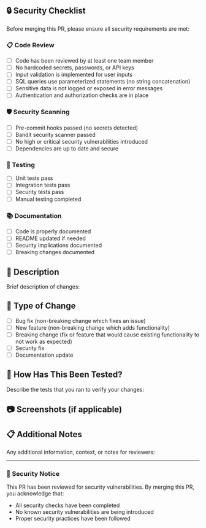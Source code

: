 ## 🔒 Security Checklist

Before merging this PR, please ensure all security requirements are met:

### 📋 Code Review
- [ ] Code has been reviewed by at least one team member
- [ ] No hardcoded secrets, passwords, or API keys
- [ ] Input validation is implemented for user inputs
- [ ] SQL queries use parameterized statements (no string concatenation)
- [ ] Sensitive data is not logged or exposed in error messages
- [ ] Authentication and authorization checks are in place

### 🛡️ Security Scanning
- [ ] Pre-commit hooks passed (no secrets detected)
- [ ] Bandit security scanner passed
- [ ] No high or critical security vulnerabilities introduced
- [ ] Dependencies are up to date and secure

### 🧪 Testing
- [ ] Unit tests pass
- [ ] Integration tests pass
- [ ] Security tests pass
- [ ] Manual testing completed

### 📚 Documentation
- [ ] Code is properly documented
- [ ] README updated if needed
- [ ] Security implications documented
- [ ] Breaking changes documented

## 📝 Description

Brief description of changes:

## 🔄 Type of Change
- [ ] Bug fix (non-breaking change which fixes an issue)
- [ ] New feature (non-breaking change which adds functionality)
- [ ] Breaking change (fix or feature that would cause existing functionality to not work as expected)
- [ ] Security fix
- [ ] Documentation update

## 🧪 How Has This Been Tested?

Describe the tests that you ran to verify your changes:

## 📷 Screenshots (if applicable)

## 📋 Additional Notes

Any additional information, context, or notes for reviewers:

---

### 🚨 Security Notice
This PR has been reviewed for security vulnerabilities. By merging this PR, you acknowledge that:
- All security checks have been completed
- No known security vulnerabilities are being introduced
- Proper security practices have been followed
